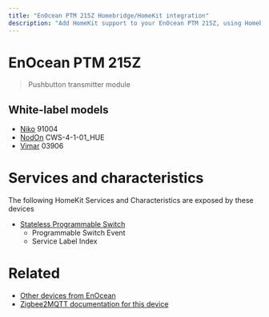 ```yaml
---
title: "EnOcean PTM 215Z Homebridge/HomeKit integration"
description: "Add HomeKit support to your EnOcean PTM 215Z, using Homebridge, Zigbee2MQTT and homebridge-z2m."
---
```

<!---
This file has been GENERATED using src/docgen/docgen.ts
DO NOT EDIT THIS FILE MANUALLY!
-->
# EnOcean PTM 215Z
> Pushbutton transmitter module


## White-label models
* [Niko](../index.md#niko) 91004
* [NodOn](../index.md#nodon) CWS-4-1-01_HUE
* [Vimar](../index.md#vimar) 03906

# Services and characteristics
The following HomeKit Services and Characteristics are exposed by
these devices

* [Stateless Programmable Switch](../../action.md)
  * Programmable Switch Event
  * Service Label Index


# Related
* [Other devices from EnOcean](../index.md#enocean)
* [Zigbee2MQTT documentation for this device](https://www.zigbee2mqtt.io/devices/PTM_215Z.html)